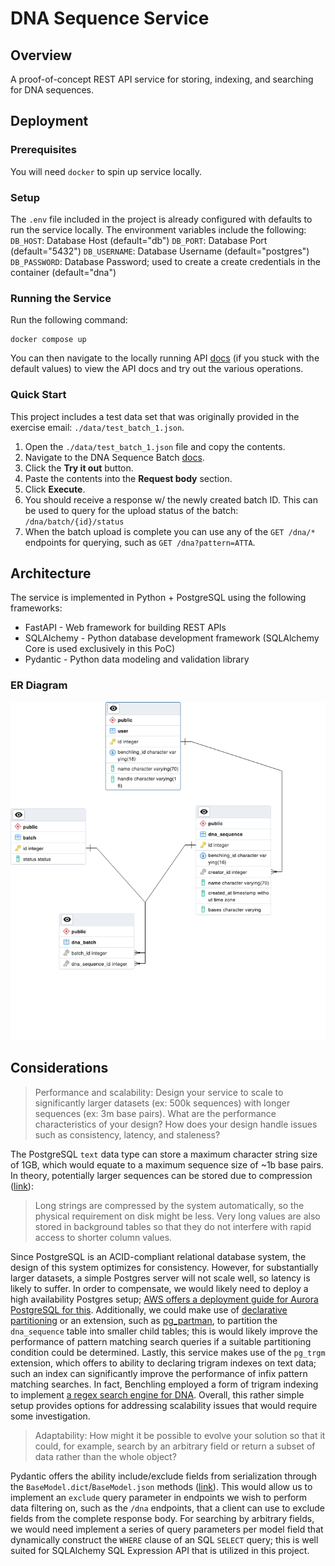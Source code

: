 # DNA Sequence Service
## Overview
A proof-of-concept REST API service for storing, indexing, and searching for DNA sequences.

## Deployment
### Prerequisites
You will need `docker` to spin up service locally.

### Setup
The `.env` file included in the project is already configured with defaults to run the service locally. The environment variables include the following:
`DB_HOST`: Database Host (default="db")
`DB_PORT`: Database Port (default="5432")
`DB_USERNAME`: Database Username (default="postgres")
`DB_PASSWORD`: Database Password; used to create a create credentials in the container (default="dna")

### Running the Service
Run the following command:
```
docker compose up
```

You can then navigate to the locally running API [docs](http://localhost:8080/docs) (if you stuck with the default values) to view the API docs and try out the various operations.

### Quick Start

This project includes a test data set that was originally provided in the exercise email: `./data/test_batch_1.json`.
1. Open the `./data/test_batch_1.json` file and copy the contents.
2. Navigate to the DNA Sequence Batch [docs](http://localhost:8080/docs#/dna/create_dna_sequence_batch_dna_batch_post).
3. Click the __Try it out__ button.
4. Paste the contents into the __Request body__ section.
5. Click __Execute__.
6. You should receive a response w/ the newly created batch ID. This can be used to query for the upload status of the batch: `/dna/batch/{id}/status`
7. When the batch upload is complete you can use any of the `GET /dna/*` endpoints for querying, such as `GET /dna?pattern=ATTA`.

## Architecture
The service is implemented in Python + PostgreSQL using the following frameworks:

* FastAPI - Web framework for building REST APIs
* SQLAlchemy - Python database development framework (SQLAlchemy Core is used exclusively in this PoC)
* Pydantic - Python data modeling and validation library

### ER Diagram
![ER Diagram](./erd.png)

## Considerations
> Performance and scalability: Design your service to scale to significantly larger datasets (ex: 500k sequences) with longer sequences (ex: 3m base pairs). What are the performance characteristics of your design? How does your design handle issues such as consistency, latency, and staleness?

The PostgreSQL `text` data type can store a maximum character string size of 1GB, which would equate to a maximum sequence size of ~1b base pairs. In theory, potentially larger sequences can be stored due to compression ([link](https://www.postgresql.org/docs/current/datatype-character.html)): 

> Long strings are compressed by the system automatically, so the physical requirement on disk might be less. Very long values are also stored in background tables so that they do not interfere with rapid access to shorter column values.

Since PostgreSQL is an ACID-compliant relational database system, the design of this system optimizes for consistency. However, for substantially larger datasets, a simple Postgres server will not scale well, so latency is likely to suffer. In order to compensate, we would likely need to deploy a high availability Postgres setup; [AWS offers a deployment guide for Aurora PostgreSQL for this](https://aws.amazon.com/solutions/implementations/aurora-postgresql/). Additionally, we could make use of [declarative partitioning](https://www.postgresql.org/docs/current/ddl-partitioning.html#DDL-PARTITIONING-DECLARATIVE) or an extension, such as [pg_partman](https://aws.amazon.com/solutions/implementations/aurora-postgresql/), to partition the `dna_sequence` table into smaller child tables; this is would likely improve the performance of pattern matching search queries if a suitable partitioning condition could be determined. Lastly, this service makes use of the `pg_trgm` extension, which offers to ability to declaring trigram indexes on text data; such an index can significantly improve the performance of infix pattern matching searches. In fact, Benchling employed a form of trigram indexing to implement [a regex search engine for DNA](https://benchling.engineering/building-a-regex-search-engine-for-dna-e81f967883d3). Overall, this rather simple setup provides options for addressing scalability issues that would require some investigation.

> Adaptability: How might it be possible to evolve your solution so that it could, for example, search by an arbitrary field or return a subset of data rather than the whole object?

Pydantic offers the ability include/exclude fields from serialization through the `BaseModel.dict`/`BaseModel.json` methods ([link](https://docs.pydantic.dev/usage/exporting_models/#modeljson)). This would allow us to implement an `exclude` query parameter in endpoints we wish to perform data filtering on, such as the `/dna` endpoints, that a client can use to exclude fields from the complete response body. For searching by arbitrary fields, we would need implement a series of query parameters per model field that dynamically construct the `WHERE` clause of an SQL `SELECT` query; this is well suited for SQLAlchemy SQL Expression API that is utilized in this project.
